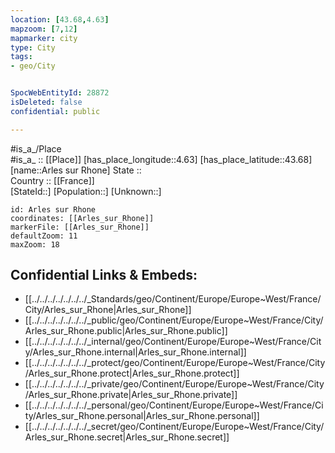 ```yaml
---
location: [43.68,4.63] 
mapzoom: [7,12] 
mapmarker: city 
type: City
tags:
- geo/City


SpocWebEntityId: 28872
isDeleted: false
confidential: public

---
```

#is_a_/Place  
#is_a_ :: [[Place]] 
[has_place_longitude::4.63] 
[has_place_latitude::43.68] 
[name::Arles sur Rhone] 
State ::  
Country :: [[France]]  
[StateId::] 
[Population::] 
[Unknown::] 


```leaflet
id: Arles sur Rhone
coordinates: [[Arles_sur_Rhone]] 
markerFile: [[Arles_sur_Rhone]] 
defaultZoom: 11 
maxZoom: 18
```


## Confidential Links & Embeds: 
- [[../../../../../../../_Standards/geo/Continent/Europe/Europe~West/France/City/Arles_sur_Rhone|Arles_sur_Rhone]] 
- [[../../../../../../../_public/geo/Continent/Europe/Europe~West/France/City/Arles_sur_Rhone.public|Arles_sur_Rhone.public]] 
- [[../../../../../../../_internal/geo/Continent/Europe/Europe~West/France/City/Arles_sur_Rhone.internal|Arles_sur_Rhone.internal]] 
- [[../../../../../../../_protect/geo/Continent/Europe/Europe~West/France/City/Arles_sur_Rhone.protect|Arles_sur_Rhone.protect]] 
- [[../../../../../../../_private/geo/Continent/Europe/Europe~West/France/City/Arles_sur_Rhone.private|Arles_sur_Rhone.private]] 
- [[../../../../../../../_personal/geo/Continent/Europe/Europe~West/France/City/Arles_sur_Rhone.personal|Arles_sur_Rhone.personal]] 
- [[../../../../../../../_secret/geo/Continent/Europe/Europe~West/France/City/Arles_sur_Rhone.secret|Arles_sur_Rhone.secret]] 
